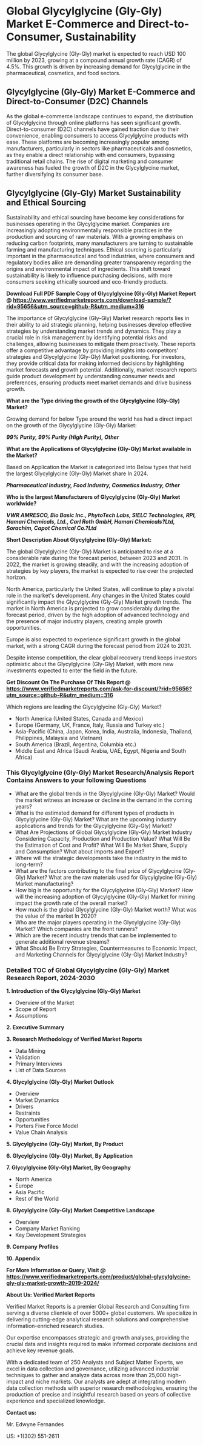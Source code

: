<h1>Global Glycylglycine (Gly-Gly) Market E-Commerce and Direct-to-Consumer, Sustainability</h1><p class=""><p>The global Glycylglycine (Gly-Gly) market is expected to reach USD 100 million by 2023, growing at a compound annual growth rate (CAGR) of 4.5%. This growth is driven by increasing demand for Glycylglycine in the pharmaceutical, cosmetics, and food sectors.</p><h2>Glycylglycine (Gly-Gly) Market E-Commerce and Direct-to-Consumer (D2C) Channels</h2><p>As the global e-commerce landscape continues to expand, the distribution of Glycylglycine through online platforms has seen significant growth. Direct-to-consumer (D2C) channels have gained traction due to their convenience, enabling consumers to access Glycylglycine products with ease. These platforms are becoming increasingly popular among manufacturers, particularly in sectors like pharmaceuticals and cosmetics, as they enable a direct relationship with end consumers, bypassing traditional retail chains. The rise of digital marketing and consumer awareness has fueled the growth of D2C in the Glycylglycine market, further diversifying its consumer base.</p><h2>Glycylglycine (Gly-Gly) Market Sustainability and Ethical Sourcing</h2><p>Sustainability and ethical sourcing have become key considerations for businesses operating in the Glycylglycine market. Companies are increasingly adopting environmentally responsible practices in the production and sourcing of raw materials. With a growing emphasis on reducing carbon footprints, many manufacturers are turning to sustainable farming and manufacturing techniques. Ethical sourcing is particularly important in the pharmaceutical and food industries, where consumers and regulatory bodies alike are demanding greater transparency regarding the origins and environmental impact of ingredients. This shift toward sustainability is likely to influence purchasing decisions, with more consumers seeking ethically sourced and eco-friendly products.</p></p><p class=""><strong>Download Full PDF Sample Copy of Glycylglycine (Gly-Gly) Market Report @ <a href="https://www.verifiedmarketreports.com/download-sample/?rid=95656&utm_source=github-R&utm_medium=316" target="_blank">https://www.verifiedmarketreports.com/download-sample/?rid=95656&utm_source=github-R&utm_medium=316</a></strong></p><p>The importance of&nbsp;Glycylglycine (Gly-Gly) Market research reports lies in their ability to aid strategic planning, helping businesses develop effective strategies by understanding market trends and dynamics. They play a crucial role in risk management by identifying potential risks and challenges, allowing businesses to mitigate them proactively. These reports offer a competitive advantage by providing insights into competitors' strategies and Glycylglycine (Gly-Gly) Market positioning. For investors, they provide critical data for making informed decisions by highlighting market forecasts and growth potential. Additionally, market research reports guide product development by understanding consumer needs and preferences, ensuring products meet market demands and drive business growth.</p><p><strong>What are the&nbsp;Type driving the growth of the Glycylglycine (Gly-Gly) Market?</strong></p><p id="" class="">Growing demand for below Type around the world has had a direct impact on the growth of the Glycylglycine (Gly-Gly) Market:</p><p class=""><em><strong>99% Purity, 99% Purity (High Purity), Other</strong></em></p><p class=""><strong>What are the&nbsp;Applications&nbsp;of Glycylglycine (Gly-Gly) Market available in the Market?</strong></p><p id="" class="">Based on Application the Market is categorized into Below types that held the largest Glycylglycine (Gly-Gly) Market share In 2024.</p><p class=""><em><strong>Pharmaceutical Industry, Food Industry, Cosmetics Industry, Other</strong></em></p><p class=""><strong>Who is the largest Manufacturers of Glycylglycine (Gly-Gly) Market worldwide?</strong></p><p><em><strong>VWR AMRESCO, Bio Basic Inc., PhytoTech Labs, SIELC Technologies, RPI, Hamari Chemicals, Ltd., Carl Roth GmbH, Hamari Chemicals?Ltd, Sorachim, Capot Chemical Co.?Ltd</strong></em></p><p id="" class=""><strong>Short Description About Glycylglycine (Gly-Gly) Market:</strong></p><p>The global Glycylglycine (Gly-Gly) Market is anticipated to rise at a considerable rate during the forecast period, between 2023 and 2031. In 2022, the market is growing steadily, and with the increasing adoption of strategies by key players, the market is expected to rise over the projected horizon.</p><p>North America, particularly the United States, will continue to play a pivotal role in the market's development. Any changes in the United States could significantly impact the Glycylglycine (Gly-Gly) Market growth trends. The market in North America is projected to grow considerably during the forecast period, driven by the high adoption of advanced technology and the presence of major industry players, creating ample growth opportunities.</p><p>Europe is also expected to experience significant growth in the global market, with a strong CAGR during the forecast period from 2024 to 2031.</p><p>Despite intense competition, the clear global recovery trend keeps investors optimistic about the Glycylglycine (Gly-Gly) Market, with more new investments expected to enter the field in the future.</p><p id="" class=""><strong>Get Discount On The Purchase Of This Report @ <a href="https://www.verifiedmarketreports.com/ask-for-discount/?rid=95656?utm_source=github-R&utm_medium=316" target="_blank">https://www.verifiedmarketreports.com/ask-for-discount/?rid=95656?utm_source=github-R&utm_medium=316</a></strong></p><p class="">Which regions are leading the Glycylglycine (Gly-Gly) Market?</p><ul><li>North America (United States, Canada and Mexico)</li><li>Europe (Germany, UK, France, Italy, Russia and Turkey etc.)</li><li>Asia-Pacific (China, Japan, Korea, India, Australia, Indonesia, Thailand, Philippines, Malaysia and Vietnam)</li><li>South America (Brazil, Argentina, Columbia etc.)</li><li>Middle East and Africa (Saudi Arabia, UAE, Egypt, Nigeria and South Africa)</li></ul><h3 id="" class="">This Glycylglycine (Gly-Gly) Market Research/Analysis Report Contains Answers to your following Questions</h3><ul><li>What are the global trends in the Glycylglycine (Gly-Gly) Market? Would the market witness an increase or decline in the demand in the coming years?</li><li>What is the estimated demand for different types of products in Glycylglycine (Gly-Gly) Market? What are the upcoming industry applications and trends for the Glycylglycine (Gly-Gly) Market?</li><li>What Are Projections of Global Glycylglycine (Gly-Gly) Market Industry Considering Capacity, Production and Production Value? What Will Be the Estimation of Cost and Profit? What Will Be Market Share, Supply and Consumption? What about imports and Export?</li><li>Where will the strategic developments take the industry in the mid to long-term?</li><li>What are the factors contributing to the final price of Glycylglycine (Gly-Gly) Market? What are the raw materials used for Glycylglycine (Gly-Gly) Market manufacturing?</li><li>How big is the opportunity for the Glycylglycine (Gly-Gly) Market? How will the increasing adoption of Glycylglycine (Gly-Gly) Market for mining impact the growth rate of the overall market?</li><li>How much is the global Glycylglycine (Gly-Gly) Market worth? What was the value of the market In 2020?</li><li>Who are the major players operating in the Glycylglycine (Gly-Gly) Market? Which companies are the front runners?</li><li>Which are the recent industry trends that can be implemented to generate additional revenue streams?</li><li>What Should Be Entry Strategies, Countermeasures to Economic Impact, and Marketing Channels for Glycylglycine (Gly-Gly) Market Industry?</li></ul><h3 id="" class="">Detailed TOC of Global Glycylglycine (Gly-Gly) Market Research Report, 2024-2030</h3><p id="" class=""><strong>1. Introduction of the Glycylglycine (Gly-Gly) Market</strong></p><ul><li>Overview of the Market</li><li>Scope of Report</li><li>Assumptions</li></ul><p id="" class=""><strong>2. Executive Summary</strong></p><p id="" class=""><strong>3. Research Methodology of Verified Market Reports</strong></p><ul><li>Data Mining</li><li>Validation</li><li>Primary Interviews</li><li>List of Data Sources</li></ul><p id="" class=""><strong>4. Glycylglycine (Gly-Gly) Market Outlook</strong></p><ul><li>Overview</li><li>Market Dynamics</li><li>Drivers</li><li>Restraints</li><li>Opportunities</li><li>Porters Five Force Model</li><li>Value Chain Analysis</li></ul><p id="" class=""><strong>5. Glycylglycine (Gly-Gly) Market, By Product</strong></p><p id="" class=""><strong>6. Glycylglycine (Gly-Gly) Market, By Application</strong></p><p id="" class=""><strong>7. Glycylglycine (Gly-Gly) Market, By Geography</strong></p><ul><li>North America</li><li>Europe</li><li>Asia Pacific</li><li>Rest of the World</li></ul><p id="" class=""><strong>8. Glycylglycine (Gly-Gly) Market Competitive Landscape</strong></p><ul><li>Overview</li><li>Company Market Ranking</li><li>Key Development Strategies</li></ul><p id="" class=""><strong>9. Company Profiles</strong></p><p id="" class=""><strong>10. Appendix</strong></p><p id="" class=""><strong>For More Information or Query, Visit @ <a href="https://www.verifiedmarketreports.com/product/global-glycylglycine-gly-gly-market-growth-2019-2024/" target="_blank">https://www.verifiedmarketreports.com/product/global-glycylglycine-gly-gly-market-growth-2019-2024/</a></strong></p><p id="" class=""><strong>About Us: Verified Market Reports</strong></p><p id="" class="">Verified Market Reports is a premier Global Research and Consulting firm serving a diverse clientele of over 5000+ global customers. We specialize in delivering cutting-edge analytical research solutions and comprehensive information-enriched research studies.</p><p id="" class="">Our expertise encompasses strategic and growth analyses, providing the crucial data and insights required to make informed corporate decisions and achieve key revenue goals.</p><p id="" class="">With a dedicated team of 250 Analysts and Subject Matter Experts, we excel in data collection and governance, utilizing advanced industrial techniques to gather and analyze data across more than 25,000 high-impact and niche markets. Our analysts are adept at integrating modern data collection methods with superior research methodologies, ensuring the production of precise and insightful research based on years of collective experience and specialized knowledge.</p><p id="" class=""><strong>Contact us:</strong></p><p id="" class="">Mr. Edwyne Fernandes</p><p id="" class="">US: +1(302) 551-2611</p>